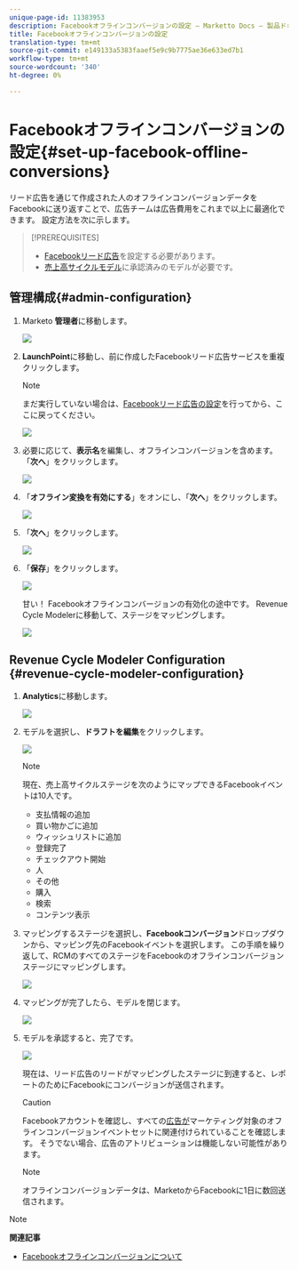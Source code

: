```yaml
---
unique-page-id: 11383953
description: Facebookオフラインコンバージョンの設定 — Marketto Docs — 製品ドキュメント
title: Facebookオフラインコンバージョンの設定
translation-type: tm+mt
source-git-commit: e149133a5383faaef5e9c9b7775ae36e633ed7b1
workflow-type: tm+mt
source-wordcount: '340'
ht-degree: 0%

---
```



# Facebookオフラインコンバージョンの設定{#set-up-facebook-offline-conversions}

リード広告を通じて作成された人のオフラインコンバージョンデータをFacebookに送り返すことで、広告チームは広告費用をこれまで以上に最適化できます。 設定方法を次に示します。

>[!PREREQUISITES]
>
>* [Facebookリード広告](set-up-facebook-lead-ads.md)を設定する必要があります。
>* [売上高サイクルモデル](http://docs.marketo.com/display/docs/revenue+cycle+models)に承認済みのモデルが必要です。

>



## 管理構成{#admin-configuration}

1. Marketo **管理者**&#x200B;に移動します。

   ![](assets/image2016-11-29-13-3a8-3a45.png)

1. **LaunchPoint**&#x200B;に移動し、前に作成したFacebookリード広告サービスを重複クリックします。

   >[!NOTE]
   >
   >まだ実行していない場合は、[Facebookリード広告の設定](set-up-facebook-lead-ads.md)を行ってから、ここに戻ってください。

   ![](assets/image2016-11-29-13-3a10-3a43.png)

1. 必要に応じて、**表示名**&#x200B;を編集し、オフラインコンバージョンを含めます。 「**次へ**」をクリックします。

   ![](assets/image2016-11-29-13-3a12-3a19.png)

1. 「**オフライン変換を有効にする**」をオンにし、「**次へ**」をクリックします。

   ![](assets/image2016-11-29-13-3a13-3a32.png)

1. 「**次へ**」をクリックします。

   ![](assets/image2016-11-29-13-3a14-3a17.png)

1. 「**保存**」をクリックします。

   ![](assets/image2016-11-29-13-3a14-3a52.png)

   甘い！ Facebookオフラインコンバージョンの有効化の途中です。 Revenue Cycle Modelerに移動して、ステージをマッピングします。

   ![](assets/image2016-11-29-13-3a16-3a55.png)

## Revenue Cycle Modeler Configuration {#revenue-cycle-modeler-configuration}

1. **Analytics**&#x200B;に移動します。

   ![](assets/image2016-11-29-13-3a29-3a23.png)

1. モデルを選択し、**ドラフトを編集**&#x200B;をクリックします。

   ![](assets/image2016-11-29-13-3a31-3a6.png)

   >[!NOTE]
   >
   >現在、売上高サイクルステージを次のようにマップできるFacebookイベントは10人です。
   >
   >    
   >    
   >    * 支払情報の追加
   >    * 買い物かごに追加
   >    * ウィッシュリストに追加
   >    * 登録完了
   >    * チェックアウト開始
   >    * 人
   >    * その他
   >    * 購入
   >    * 検索
   >    * コンテンツ表示


1. マッピングするステージを選択し、**Facebookコンバージョン**&#x200B;ドロップダウンから、マッピング先のFacebookイベントを選択します。 この手順を繰り返して、RCMのすべてのステージをFacebookのオフラインコンバージョンステージにマッピングします。

   ![](assets/1-1.png)

1. マッピングが完了したら、モデルを閉じます。

   ![](assets/2.png)

1. モデルを承認すると、完了です。

   ![](assets/image2016-11-29-15-3a6-3a30.png)

   現在は、リード広告のリードがマッピングしたステージに到達すると、レポートのためにFacebookにコンバージョンが送信されます。

   >[!CAUTION]
   >
   >Facebookアカウントを確認し、すべての[広告が](https://www.facebook.com/business/url/?href=%2Fbusiness%2Fhelp%2Fwww%2F1776828022605281&amp;cmsid&amp;creative=link&amp;creative_detail=advertiser-help-center&amp;create_type&amp;destination_cms_id&amp;orig_http_referrer)マーケティング対象のオフラインコンバージョンイベントセットに関連付けられていることを確認します。 そうでない場合、広告のアトリビューションは機能しない可能性があります。

   >[!NOTE]
   >
   >オフラインコンバージョンデータは、MarketoからFacebookに1日に数回送信されます。

>[!NOTE]
>
>**関連記事**
>
>* [Facebookオフラインコンバージョンについて](understanding-facebook-offline-conversions.md)

>



